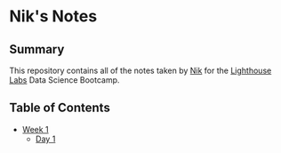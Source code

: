 # Nik's Notes


## Summary 
This repository contains all of the notes taken by [Nik](https://github.com/NB094) for the [Lighthouse Labs](https://www.lighthouselabs.ca/en) Data Science Bootcamp.


## Table of Contents
* [Week 1](/Week_1)
  * [Day 1](/Week1/Day_1)